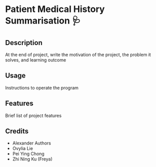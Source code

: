 # Patient Medical History Summarisation &#129658;

## Description

At the end of project, write the motivation of the project, the problem it solves, and learning outcome

## Usage

Instructions to operate the program

## Features

Brief list of project features

## Credits

- Alexander Authors
- Ovylia Lie
- Pei Ying Chong
- Zhi Ning Ku (Freya)
